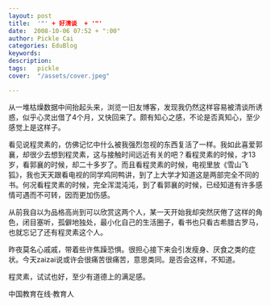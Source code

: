 ```yaml
---
layout: post  
title:  '"' + 好清谈  + '"'
date:  2008-10-06 07:52 + ":00" 
author: Pickle Cai  
categories: EduBlog  
keywords: 
description:   
tags:	pickle   
cover:  "/assets/cover.jpeg"  

---  
```

    
从一堆枯燥数据中间抬起头来，浏览一旧友博客，发现我仍然这样容易被清谈所诱惑，似乎心灵出借了4个月，又快回来了。颇有知心之感，不论是否真知心，至少感觉上是这样子。



看见说程灵素的，仿佛记忆中什么被我强烈忽视的东西复活了一样。我如此喜爱郭襄，却很少去想到程灵素，这与接触时间远近有关的吧？看程灵素的时候，才13岁，看郭襄的时候，却二十多岁了。而且看程灵素的时候，电视里放《雪山飞狐》，我也天天跟看电视的同学鸡同鸭讲，到了上大学才知道这是两部完全不同的书。何况看程灵素的时候，完全浑混沌沌，到了看郭襄的时候，已经知道有许多感情可遇而不可转，因而更加伤感。



从前我自以为品格高尚到可以欣赏这两个人，某一天开始我却突然厌倦了这样的角色，闭目塞听，孤僻地独处，最小化自己的生活圈子，看书也只看古希腊古罗马，也就忘记了还有程灵素这个人。



昨夜莫名心戚戚，带着些许焦躁恐惧。很担心接下来会引发瘦身、厌食之类的症状。今天zaizai说或许会很痛苦很痛苦，意思类同。是否会这样，不知道。



程灵素，试试也好，至少有道德上的满足感。



		    
 中国教育在线·教育人

